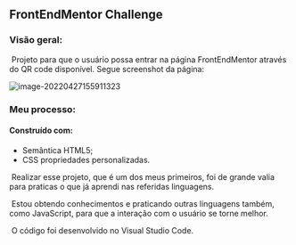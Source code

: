 ## 																		FrontEndMentor Challenge

### 	Visão geral:

​	Projeto para que o usuário possa entrar na página FrontEndMentor através do QR code disponível. Segue screenshot da página:



![image-20220427155911323](C:\Users\Administrador\AppData\Roaming\Typora\typora-user-images\image-20220427155911323.png)



### Meu processo:

#### Construído com:

- Semântica HTML5;
- CSS propriedades personalizadas.



​	Realizar esse projeto, que é um dos meus primeiros, foi de grande valia para praticas o que já aprendi nas referidas linguagens.

​	Estou obtendo conhecimentos e praticando outras linguagens também, como JavaScript, para que a interação com o usuário se torne melhor.

​	O código foi desenvolvido no Visual Studio Code.
